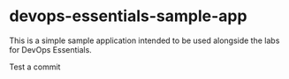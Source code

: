 # devops-essentials-sample-app

This is a simple sample application intended to be used alongside the labs for DevOps Essentials.

Test a commit
